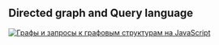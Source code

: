 ## Directed graph and Query language

[![Графы и запросы к графовым структурам на JavaScript](https://img.youtube.com/vi/a0W0T8Yqw3s/0.jpg)](https://www.youtube.com/watch?v=a0W0T8Yqw3s)
